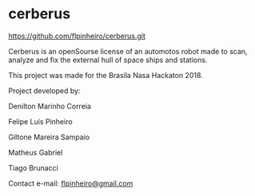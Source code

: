 # cerberus

https://github.com/flpinheiro/cerberus.git

Cerberus is an openSourse license of an automotos robot made to scan, analyze and fix the external hull of space ships and stations.

This project was made for the Brasíla Nasa Hackaton 2018. 

Project developed by:

Denilton Marinho Correia

Felipe Luís Pinheiro

Giltone Mareira Sampaio 

Matheus Gabriel

Tiago Brunacci

Contact e-mail: flpinheiro@gmail.com

